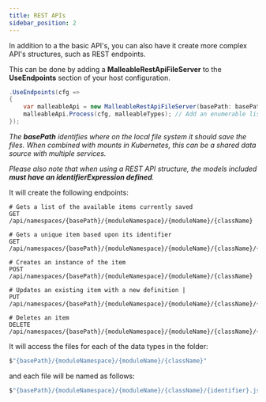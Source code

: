 ```yaml
---
title: REST APIs
sidebar_position: 2
---
```


In addition to a the basic API's, you can also have it create more complex API's structures, such as REST endpoints.

This can be done by adding a **MalleableRestApiFileServer** to the **UseEndpoints** section of your host configuration.

```c#
.UseEndpoints(cfg =>
{
    var malleableApi = new MalleableRestApiFileServer(basePath: basePath);
    malleableApi.Process(cfg, malleableTypes); // Add an enumerable list of malleableTypes to be processed
});
```
*The ***basePath*** identifies where on the local file system it should save the files. When combined with mounts in Kubernetes, this can be a shared data source with multiple services.*

*Please also note that when using a REST API structure, the models included ***must have an identifierExpression defined***.*

It will create the following endpoints:

```text
# Gets a list of the available items currently saved
GET /api/namespaces/{basePath}/{moduleNamespace}/{moduleName}/{className} 

# Gets a unique item based upon its identifier
GET /api/namespaces/{basePath}/{moduleNamespace}/{moduleName}/{className}/{identifier}

# Creates an instance of the item
POST /api/namespaces/{basePath}/{moduleNamespace}/{moduleName}/{className}

# Updates an existing item with a new definition |
PUT /api/namespaces/{basePath}/{moduleNamespace}/{moduleName}/{className}/{identifier}

# Deletes an item
DELETE /api/namespaces/{basePath}/{moduleNamespace}/{moduleName}/{className}/{identifier}
``` 

It will access the files for each of the data types in the folder:

```c#
$"{basePath}/{moduleNamespace}/{moduleName}/{className}"
```

and each file will be named as follows:

```c#
$"{basePath}/{moduleNamespace}/{moduleName}/{className}/{identifier}.json"
```


